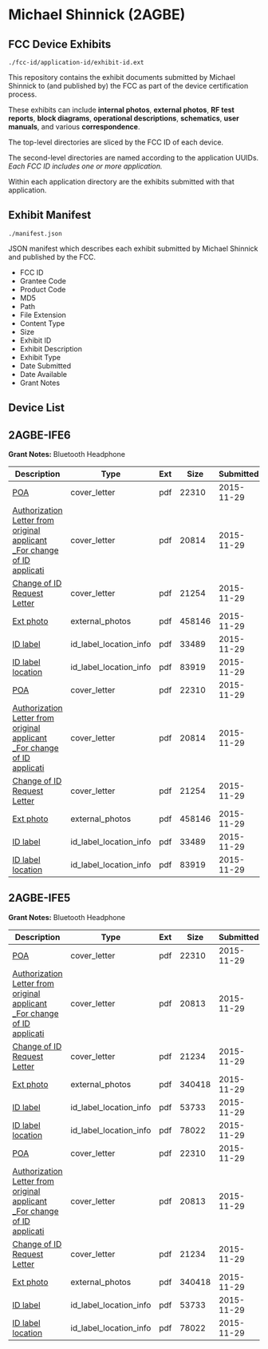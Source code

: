 # Michael Shinnick (2AGBE)
## FCC Device Exhibits

```
./fcc-id/application-id/exhibit-id.ext
```

This repository contains the exhibit documents submitted by Michael Shinnick to (and published by) the FCC as part of the device certification process.

These exhibits can include **internal photos**, **external photos**, **RF test reports**, **block diagrams**, **operational descriptions**, **schematics**, **user manuals**, and various **correspondence**.

The top-level directories are sliced by the FCC ID of each device.

The second-level directories are named according to the application UUIDs. *Each FCC ID includes one or more application.*

Within each application directory are the exhibits submitted with that application. 

## Exhibit Manifest

```
./manifest.json
```

JSON manifest which describes each exhibit submitted by Michael Shinnick and published by the FCC.

- FCC ID
- Grantee Code
- Product Code
- MD5
- Path
- File Extension
- Content Type
- Size
- Exhibit ID
- Exhibit Description
- Exhibit Type
- Date Submitted
- Date Available
- Grant Notes

## Device List
## 2AGBE-IFE6
**Grant Notes:** Bluetooth Headphone

| Description | Type | Ext | Size | Submitted | Available |
| ----------- | ---- | --- | ---- | --------- | --------- |
| [POA](2AGBE-IFE6/91c35579ba3f10c1172bdb75003964c7/2825006.pdf) | cover_letter | pdf | 22310 | 2015-11-29 | 2015-11-29 |
| [Authorization Letter from original applicant _For change of ID applicati](2AGBE-IFE6/91c35579ba3f10c1172bdb75003964c7/2825007.pdf) | cover_letter | pdf | 20814 | 2015-11-29 | 2015-11-29 |
| [Change of ID Request Letter](2AGBE-IFE6/91c35579ba3f10c1172bdb75003964c7/2825008.pdf) | cover_letter | pdf | 21254 | 2015-11-29 | 2015-11-29 |
| [Ext photo](2AGBE-IFE6/91c35579ba3f10c1172bdb75003964c7/2821305.pdf) | external_photos | pdf | 458146 | 2015-11-29 | 2015-11-29 |
| [ID label](2AGBE-IFE6/91c35579ba3f10c1172bdb75003964c7/2825011.pdf) | id_label_location_info | pdf | 33489 | 2015-11-29 | 2015-11-29 |
| [ID label location](2AGBE-IFE6/91c35579ba3f10c1172bdb75003964c7/2821308.pdf) | id_label_location_info | pdf | 83919 | 2015-11-29 | 2015-11-29 |
| [POA](2AGBE-IFE6/8607b04689602b1eb614f6040970524d/2825006.pdf) | cover_letter | pdf | 22310 | 2015-11-29 | 2015-11-29 |
| [Authorization Letter from original applicant _For change of ID applicati](2AGBE-IFE6/8607b04689602b1eb614f6040970524d/2825007.pdf) | cover_letter | pdf | 20814 | 2015-11-29 | 2015-11-29 |
| [Change of ID Request Letter](2AGBE-IFE6/8607b04689602b1eb614f6040970524d/2825008.pdf) | cover_letter | pdf | 21254 | 2015-11-29 | 2015-11-29 |
| [Ext photo](2AGBE-IFE6/8607b04689602b1eb614f6040970524d/2821305.pdf) | external_photos | pdf | 458146 | 2015-11-29 | 2015-11-29 |
| [ID label](2AGBE-IFE6/8607b04689602b1eb614f6040970524d/2825011.pdf) | id_label_location_info | pdf | 33489 | 2015-11-29 | 2015-11-29 |
| [ID label location](2AGBE-IFE6/8607b04689602b1eb614f6040970524d/2821308.pdf) | id_label_location_info | pdf | 83919 | 2015-11-29 | 2015-11-29 |
## 2AGBE-IFE5
**Grant Notes:** Bluetooth Headphone

| Description | Type | Ext | Size | Submitted | Available |
| ----------- | ---- | --- | ---- | --------- | --------- |
| [POA](2AGBE-IFE5/c2abd9557b992298f5f6ae2412090dc2/2825030.pdf) | cover_letter | pdf | 22310 | 2015-11-29 | 2015-11-29 |
| [Authorization Letter from original applicant _For change of ID applicati](2AGBE-IFE5/c2abd9557b992298f5f6ae2412090dc2/2825031.pdf) | cover_letter | pdf | 20813 | 2015-11-29 | 2015-11-29 |
| [Change of ID Request Letter](2AGBE-IFE5/c2abd9557b992298f5f6ae2412090dc2/2825032.pdf) | cover_letter | pdf | 21234 | 2015-11-29 | 2015-11-29 |
| [Ext photo](2AGBE-IFE5/c2abd9557b992298f5f6ae2412090dc2/2821461.pdf) | external_photos | pdf | 340418 | 2015-11-29 | 2015-11-29 |
| [ID label](2AGBE-IFE5/c2abd9557b992298f5f6ae2412090dc2/2825034.pdf) | id_label_location_info | pdf | 53733 | 2015-11-29 | 2015-11-29 |
| [ID label location](2AGBE-IFE5/c2abd9557b992298f5f6ae2412090dc2/2821464.pdf) | id_label_location_info | pdf | 78022 | 2015-11-29 | 2015-11-29 |
| [POA](2AGBE-IFE5/03673450ddac8bb13b9d5909ff671a0a/2825030.pdf) | cover_letter | pdf | 22310 | 2015-11-29 | 2015-11-29 |
| [Authorization Letter from original applicant _For change of ID applicati](2AGBE-IFE5/03673450ddac8bb13b9d5909ff671a0a/2825031.pdf) | cover_letter | pdf | 20813 | 2015-11-29 | 2015-11-29 |
| [Change of ID Request Letter](2AGBE-IFE5/03673450ddac8bb13b9d5909ff671a0a/2825032.pdf) | cover_letter | pdf | 21234 | 2015-11-29 | 2015-11-29 |
| [Ext photo](2AGBE-IFE5/03673450ddac8bb13b9d5909ff671a0a/2821461.pdf) | external_photos | pdf | 340418 | 2015-11-29 | 2015-11-29 |
| [ID label](2AGBE-IFE5/03673450ddac8bb13b9d5909ff671a0a/2825034.pdf) | id_label_location_info | pdf | 53733 | 2015-11-29 | 2015-11-29 |
| [ID label location](2AGBE-IFE5/03673450ddac8bb13b9d5909ff671a0a/2821464.pdf) | id_label_location_info | pdf | 78022 | 2015-11-29 | 2015-11-29 |
